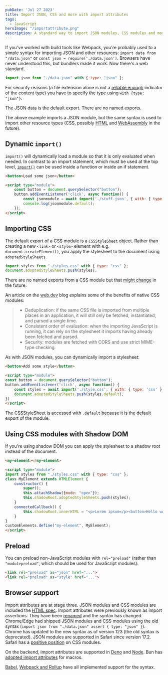```yaml
---
pubDate: 'Jul 27 2023'
title: Import JSON, CSS and more with import attributes
tags:
  - JavaScript
heroImage: "/importattribute.png"
description: A standard way to import JSON modules, CSS modules and more
---
```


If you've worked with build tools like Webpack, you're probably used to a simple syntax for importing JSON and other resources: `import data from "/data.json"` or `const json = require('./data.json')`. Browsers have never understood this, but bundlers made it work. Now there's a web standard. 

```js
import json from "./data.json" with { type: "json" };
```

For security reasons (a file extension alone is not a [reliable enough](https://v8.dev/features/import-assertions#:~:text=But%2C%20there%E2%80%99s%20a%20security%20issue%20with%20relying%20on%20the%20MIME%20type%20alone.) indicator of the content type) you have to specify the type using `with {type: "json"}`. 

The JSON data is the default export. There are no named exports.  

The above example imports a JSON module, but the same syntax is used to import other resource types (CSS, possibly [HTML](https://bugs.chromium.org/p/chromium/issues/detail?id=990978) and [WebAssembly](https://github.com/tc39/proposal-import-attributes/blob/master/README.md#worker-instantiation:~:text=it%27s%20still%20uncertain%20whether%20importing%20WebAssembly%20modules%20would%20need%20to%20be%20marked%20specially) in the future). 

## Dynamic `import()`
`import()` will dynamically load a module so that it is only evaluated when needed. In contrast to an import statement, which must be used at the top level, [`import()`](https://exploringjs.com/impatient-js/ch_modules.html#dynamic-imports) can be used inside a function or inside an if statement.

```html
<button>Load some json</button>

<script type="module">
    const button = document.querySelector("button");
    button.addEventListener('click', async function() {
        const jsonmodule = await import('./stuff.json', { with: { type: 'json' } });
        console.log(jsonmodule.default);
    });
</script>
```

## Importing CSS

The default export of a CSS module is a [`CSSStyleSheet`](https://web.dev/constructable-stylesheets/) object. Rather than creating a new `<link>` or `<style>` element with e.g. `document.createElement()`, you apply the stylesheet to the document using `adoptedStyleSheets`.

```js
import styles from "./styles.css" with { type: "css" };
document.adoptedStyleSheets.push(styles);
```

There are no named exports from a CSS module but that [might change](https://github.com/w3c/csswg-drafts/issues/5629) in the future.

An article on the [web.dev](https://web.dev/css-module-scripts/) blog explains some of the benefits of native CSS modules: 
> - Deduplication: if the same CSS file is imported from multiple places in an application, it will still only be fetched, instantiated, and parsed a single time.
>  - Consistent order of evaluation: when the importing JavaScript is running, it can rely on the stylesheet it imports having already been fetched and parsed.
>  - Security: modules are fetched with CORS and use strict MIME-type checking.

As with JSON modules, you can dynamically import a stylesheet:

```html
<button>Add some style</button>

<script type="module">
const button = document.querySelector("button");
button.addEventListener('click', async function() {
    const styles = await import('./style.css', { with: { type: 'css' } });
    document.adoptedStyleSheets.push(styles.default);
})
</script>
```
The CSSStyleSheet is accessed with `.default` because it is the default export of the module.

## Using CSS modules with Shadow DOM
If you're using shadow DOM you can apply the stylesheet to a shadow root instead of the document. 

```html
<my-element></my-element>

<script type="module">
import styles from "./styles.css" with { type: "css" };
class MyElement extends HTMLElement {
    constructor() {
        super();
        this.attachShadow({mode: "open"});
        this.shadowRoot.adoptedStyleSheets.push(styles);
    }
    connectedCallback() {
        this.shadowRoot.innerHTML = "<p>Lorem ipsum</p><button>Hello world!</button>";
    }
}
customElements.define("my-element", MyElement);
</script>
```

## Preload

You can preload non-JavaScript modules with `rel="preload"` (rather than `"modulepreload"`, which should be used for JavaScript modules):

```html 
<link rel="preload" as="json" href="...">
<link rel="preload" as="style" href="...">
```

## Browser support
Import attributes are at stage three. JSON modules and CSS modules are included the [HTML spec](https://html.spec.whatwg.org/#css-module-script:~:text=Module%20scripts%20can%20be%20classified%20into%20three%20types%3A). Import attributes were previously known as import assertions. They have been [renamed](https://github.com/whatwg/html/issues/7233) and the syntax has changed. Chrome/Edge had shipped JSON modules and CSS modules using the old syntax (`import json from "./data.json" assert { type: "json" }`). Chrome has updated to the new syntax as of version 123 (the old syntax is deprecated). JSON modules are supported in Safari since version 17.2. Safari has a [positive position](https://github.com/WebKit/standards-positions/issues/77#issuecomment-1290347676) on CSS modules.

On the backend, import attributes are supported in [Deno](https://examples.deno.land/importing-json) and [Node](https://nodejs.org/api/esm.html#import-attributes). Bun has [adopted import attributes](https://bun.sh/blog/bun-macros) for macros.

[Babel](https://babeljs.io/blog/2023/05/26/7.22.0#import-attributes-15536-15620), [Webpack and Rollup](https://github.com/nicolo-ribaudo/import-attributes-ecosystem-support#import-attributes-support-in-tools) have all implemented support for the syntax. 


